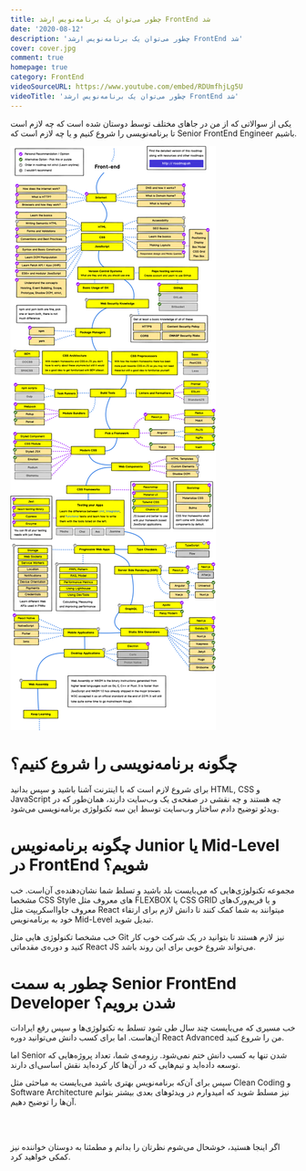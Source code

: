 ```yaml
---
title: چطور می‌توان یک برنامه‌نویس ارشد FrontEnd شد
date: '2020-08-12'
description: 'چطور می‌توان یک برنامه‌نویس ارشد FrontEnd شد'
cover: cover.jpg
comment: true
homepage: true
category: FrontEnd
videoSourceURL: https://www.youtube.com/embed/RDUmfhjLg5U
videoTitle: 'چطور می‌توان یک برنامه‌نویس ارشد FrontEnd شد'
---
```


یکی از سوالاتی که از من در جاهای مختلف توسط دوستان شده است که چه لازم است تا برنامه‌نویسی را شروع کنیم و یا چه لازم است که Senior FrontEnd Engineer باشیم.

![alt text](frontend.png 'چطور می‌توان یک برنامه‌نویس ارشد FrontEnd شد')

# چگونه برنامه‌نویسی را شروع کنیم؟

برای شروع لازم است که با اینترنت آشنا باشید و سپس بدانید HTML, CSS و JavaScript چه هستند و چه نقشی در صفحه‌ی یک وب‌سایت دارند، همان‌طور که در ویدئو توضیح دادم ساختار وب‌سایت توسط این سه تکنولوژی برنامه‌نویسی می‌شود.

# چگونه برنامه‌نویس Junior یا Mid-Level در FrontEnd شویم؟

مجموعه‌ تکنولوژی‌هایی که می‌بایست بلد باشید و تسلط شما نشان‌دهنده‌ی آن‌است. خب مشخصا CSS Style های معروف مثل FLEXBOX یا CSS GRID و یا فریم‌ورک‌های معروف جاوااسکریپت مثل React میتوانند به شما کمک کنند تا دانش لازم برای ارتقاء خود به برنامه‌نویس Mid-Level تبدیل شوید.

خب مشخصا تکنولوژی هایی مثل Git نیز لازم هستند تا بتوانید در یک شرکت خوب کار کنید و دوره‌ی مقدماتی React JS می‌تواند شروع خوبی برای این روند باشد.

# چطور به سمت Senior FrontEnd Developer شدن برویم؟

خب مسیری که می‌بایست چند سال طی ‌شود تسلط به تکنولوژی‌ها و سپس رفع ایرادات آن‌هاست. اما برای کسب دانش می‌توانید دوره React Advanced من را شروع کنید.

اما Senior شدن تنها به کسب دانش ختم نمی‌شود. رزومه‌ی شما، تعداد پروژه‌هایی که توسعه‌ داده‌اید و تیم‌هایی که در آن‌ها کار کرده‌اید نقش اساسی‌ای دارند.

سپس برای آن‌که برنامه‌نویس بهتری باشید می‌بایست به مباحثی مثل Clean Coding و Software Architecture نیز مسلط شوید که امیدوارم در ویدئو‌های بعدی بیشتر بتوانم آن‌ها را توضیح دهیم.

<br/><br/>

اگر اینجا‌ هستید، خوشحال می‌شوم نظرتان را بدانم و مطمئنا به دوستان خواننده نیز کمکی خواهید کرد.
